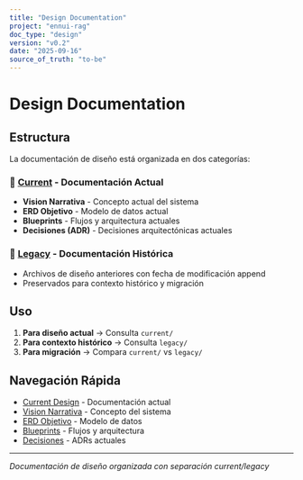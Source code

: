 ```yaml
---
title: "Design Documentation"
project: "ennui-rag"
doc_type: "design"
version: "v0.2"
date: "2025-09-16"
source_of_truth: "to-be"
---
```


# Design Documentation

## Estructura

La documentación de diseño está organizada en dos categorías:

### 📁 [Current](current/) - Documentación Actual
- **Vision Narrativa** - Concepto actual del sistema
- **ERD Objetivo** - Modelo de datos actual
- **Blueprints** - Flujos y arquitectura actuales
- **Decisiones (ADR)** - Decisiones arquitectónicas actuales

### 📁 [Legacy](legacy/) - Documentación Histórica
- Archivos de diseño anteriores con fecha de modificación append
- Preservados para contexto histórico y migración

## Uso

1. **Para diseño actual** → Consulta `current/`
2. **Para contexto histórico** → Consulta `legacy/`
3. **Para migración** → Compara `current/` vs `legacy/`

## Navegación Rápida

- [Current Design](current/README.md) - Documentación actual
- [Vision Narrativa](current/vision-narrativa/) - Concepto del sistema
- [ERD Objetivo](current/erd-objetivo/) - Modelo de datos
- [Blueprints](current/blueprints/) - Flujos y arquitectura
- [Decisiones](current/decisiones/) - ADRs actuales

---
*Documentación de diseño organizada con separación current/legacy*
